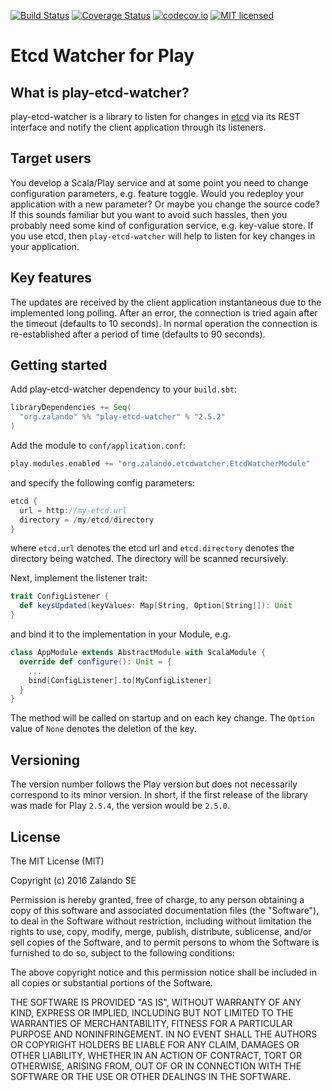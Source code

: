 [![Build Status](https://travis-ci.org/zalando-incubator/play-etcd-watcher.svg?branch=master)](https://travis-ci.org/zalando-incubator/play-etcd-watcher)
[![Coverage Status](https://coveralls.io/repos/github/zalando-incubator/play-etcd-watcher/badge.svg?branch=master)](https://coveralls.io/github/zalando-incubator/play-etcd-watcher?branch=master)
[![codecov.io](http://codecov.io/github/zalando-incubator/play-etcd-watcher/coverage.svg?branch=master)](http://codecov.io/github/zalando-incubator/play-etcd-watcher?branch=master)
[![MIT licensed](https://img.shields.io/badge/license-MIT-green.svg)](https://raw.githubusercontent.com/hyperium/hyper/master/LICENSE)

# Etcd Watcher for Play

## What is play-etcd-watcher?
play-etcd-watcher is a library to listen for changes in
[etcd](https://github.com/coreos/etcd) via its REST interface and notify the client
application through its listeners.

## Target users
You develop a Scala/Play service and at some point you need to change configuration
parameters, e.g. feature toggle. Would you redeploy your application with a new
parameter? Or maybe you change the source code? If this sounds familiar but you
want to avoid such hassles, then you probably need some kind of configuration service,
e.g. key-value store. If you use etcd, then ```play-etcd-watcher``` will help to listen
for key changes in your application.

## Key features
The updates are received by the client application instantaneous due to
the implemented long polling. After an error, the connection is tried
again after the timeout (defaults to 10 seconds). In normal operation the
connection is re-established after a period of time (defaults to 90
seconds).

## Getting started
Add play-etcd-watcher dependency to your ```build.sbt```:

```scala
libraryDependencies += Seq(
  "org.zalando" %% "play-etcd-watcher" % "2.5.2"
)
```

Add the module to ```conf/application.conf```:
```scala
play.modules.enabled += "org.zalando.etcdwatcher.EtcdWatcherModule"
```

and specify the following config parameters:
```scala
etcd {
  url = http://my-etcd.url
  directory = /my/etcd/directory
}
```

where ```etcd.url``` denotes the etcd url and ```etcd.directory```
denotes the directory being watched. The directory will be scanned
recursively.

Next, implement the listener trait:

```scala
trait ConfigListener {
  def keysUpdated(keyValues: Map[String, Option[String]]): Unit
}
```
and bind it to the implementation in your Module, e.g.
```scala
class AppModule extends AbstractModule with ScalaModule {
  override def configure(): Unit = {
    ...
    bind[ConfigListener].to[MyConfigListener]
  }
}
```
The method will be called on startup and on each key change. The
```Option``` value of ```None``` denotes the deletion of the key.

## Versioning
The version number follows the Play version but does not necessarily
correspond to its minor version. In short, if the first release of the
library was made for Play ```2.5.4```, the version would be ```2.5.0```.

## License

The MIT License (MIT)

Copyright (c) 2016 Zalando SE

Permission is hereby granted, free of charge, to any person obtaining a copy
of this software and associated documentation files (the "Software"), to deal
in the Software without restriction, including without limitation the rights
to use, copy, modify, merge, publish, distribute, sublicense, and/or sell
copies of the Software, and to permit persons to whom the Software is
furnished to do so, subject to the following conditions:

The above copyright notice and this permission notice shall be included in all
copies or substantial portions of the Software.

THE SOFTWARE IS PROVIDED "AS IS", WITHOUT WARRANTY OF ANY KIND, EXPRESS OR
IMPLIED, INCLUDING BUT NOT LIMITED TO THE WARRANTIES OF MERCHANTABILITY,
FITNESS FOR A PARTICULAR PURPOSE AND NONINFRINGEMENT. IN NO EVENT SHALL THE
AUTHORS OR COPYRIGHT HOLDERS BE LIABLE FOR ANY CLAIM, DAMAGES OR OTHER
LIABILITY, WHETHER IN AN ACTION OF CONTRACT, TORT OR OTHERWISE, ARISING FROM,
OUT OF OR IN CONNECTION WITH THE SOFTWARE OR THE USE OR OTHER DEALINGS IN THE
SOFTWARE.
